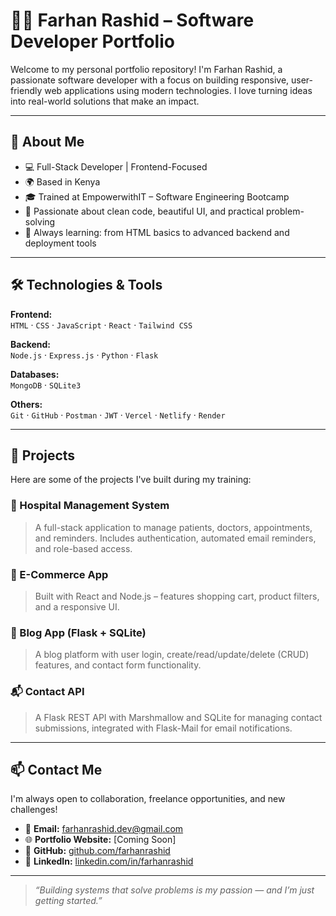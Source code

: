 # 👨‍💻 Farhan Rashid – Software Developer Portfolio

Welcome to my personal portfolio repository! I'm Farhan Rashid, a passionate software developer with a focus on building responsive, user-friendly web applications using modern technologies. I love turning ideas into real-world solutions that make an impact.

---

## 📌 About Me

- 💻 Full-Stack Developer | Frontend-Focused
- 🌍 Based in Kenya
- 🎓 Trained at EmpowerwithIT – Software Engineering Bootcamp
- 🎯 Passionate about clean code, beautiful UI, and practical problem-solving
- 🧠 Always learning: from HTML basics to advanced backend and deployment tools

---

## 🛠️ Technologies & Tools

**Frontend:**  
`HTML` · `CSS` · `JavaScript` · `React` · `Tailwind CSS`

**Backend:**  
`Node.js` · `Express.js` · `Python` · `Flask`

**Databases:**  
`MongoDB` · `SQLite3`

**Others:**  
`Git` · `GitHub` · `Postman` · `JWT` · `Vercel` · `Netlify` · `Render`

---

## 📂 Projects

Here are some of the projects I've built during my training:

### 🏥 Hospital Management System
> A full-stack application to manage patients, doctors, appointments, and reminders. Includes authentication, automated email reminders, and role-based access.

### 🛒 E-Commerce App
> Built with React and Node.js – features shopping cart, product filters, and a responsive UI.

### 📰 Blog App (Flask + SQLite)
> A blog platform with user login, create/read/update/delete (CRUD) features, and contact form functionality.

### 📬 Contact API
> A Flask REST API with Marshmallow and SQLite for managing contact submissions, integrated with Flask-Mail for email notifications.

---

## 📫 Contact Me

I'm always open to collaboration, freelance opportunities, and new challenges!

- 📧 **Email:** farhanrashid.dev@gmail.com  
- 🌐 **Portfolio Website:** [Coming Soon]  
- 🐙 **GitHub:** [github.com/farhanrashid](https://github.com/farhanrashid)  
- 💼 **LinkedIn:** [linkedin.com/in/farhanrashid](https://linkedin.com/in/farhanrashid)

---

> _“Building systems that solve problems is my passion — and I’m just getting started.”_

